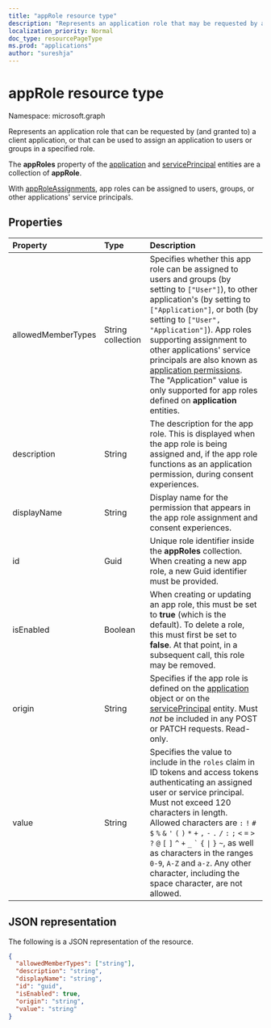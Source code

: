 ```yaml
---
title: "appRole resource type"
description: "Represents an application role that may be requested by a client application calling another application or that may be used to assign an application to users or groups in a specified application role."
localization_priority: Normal
doc_type: resourcePageType
ms.prod: "applications"
author: "sureshja"
---
```


# appRole resource type

Namespace: microsoft.graph

Represents an application role that can be requested by (and granted to) a client application, or that can be used to assign an application to users or groups in a specified role. 

The **appRoles** property of the [application](application.md) and [servicePrincipal](serviceprincipal.md) entities are a collection of **appRole**. 

With [appRoleAssignments](approleassignment.md), app roles can be assigned to users, groups, or other applications' service principals.

## Properties

| Property   | Type |Description|
|:---------------|:--------|:----------|
|allowedMemberTypes|String collection|Specifies whether this app role can be assigned to users and groups (by setting to `["User"]`), to other application's (by setting to `["Application"]`, or both (by setting to `["User", "Application"]`). App roles supporting assignment to other applications' service principals are also known as [application permissions](/graph/auth/auth-concepts#microsoft-graph-permissions). The "Application" value is only supported for app roles defined on **application** entities.|
|description|String|The description for the app role. This is displayed when the app role is being assigned and, if the app role functions as an application permission, during  consent experiences.|
|displayName|String|Display name for the permission that appears in the app role assignment and consent experiences.|
|id|Guid|Unique role identifier inside the **appRoles** collection. When creating a new app role, a new Guid identifier must be provided. |
|isEnabled|Boolean|When creating or updating an app role, this must be set to **true** (which is the default). To delete a role, this must first be set to **false**.  At that point, in a subsequent call, this role may be removed.|
|origin|String| Specifies if the app role is defined on the [application](application.md) object or on the [servicePrincipal](serviceprincipal.md) entity. Must _not_ be included in any POST or PATCH requests. Read-only. |
|value|String|Specifies the value to include in the `roles` claim in ID tokens and access tokens authenticating an assigned user or service principal. Must not exceed 120 characters in length. Allowed characters are `:` `!` `#` `$` `%` `&` `'` `(` `)` `*` `+` `,` `-` `.` `/` `:` `;` <code>&lt;</code> `=` <code>&gt;</code> `?` `@` `[` `]` `^` `+` `_` <code>&#96;</code> `{` <code>&#124;</code> `}` `~`, as well as characters in the ranges `0-9`, `A-Z` and `a-z`. Any other character, including the space character, are not allowed.  |

## JSON representation

The following is a JSON representation of the resource.

<!-- {
  "blockType": "resource",
  "optionalProperties": [

  ],
  "@odata.type": "microsoft.graph.appRole"
}-->

```json
{
  "allowedMemberTypes": ["string"],
  "description": "string",
  "displayName": "string",
  "id": "guid",
  "isEnabled": true,
  "origin": "string",
  "value": "string"
}
```

<!-- uuid: 8fcb5dbc-d5aa-4681-8e31-b001d5168d79
2015-10-25 14:57:30 UTC -->
<!--
{
  "type": "#page.annotation",
  "description": "appRole resource",
  "keywords": "",
  "section": "documentation",
  "tocPath": "",
  "suppressions": []
}
-->

